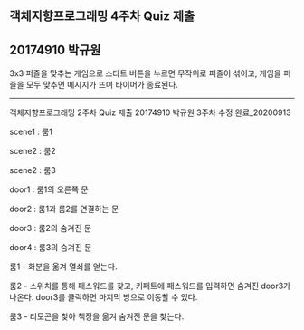 객체지향프로그래밍 4주차 Quiz 제출
-
20174910 박규원
-
3x3 퍼즐을 맞추는 게임으로
스타트 버튼을 누르면 무작위로 퍼즐이 섞이고, 
게임을 퍼즐을 모두 맞추면 메시지가 뜨며 타이머가 종료된다.







---------------------------------------------------------








객체지향프로그래밍 2주차 Quiz 제출 
20174910 박규원
3주차 수정 완료_20200913



scene1 : 룸1

scene2 : 룸2

scene2 : 룸3

door1 : 룸1의 오른쪽 문

door2 : 룸1과 룸2를 연결하는 문

door3 : 룸2의 숨겨진 문

door4 : 룸3의 숨겨진 문



룸1 - 화분을 옮겨 열쇠를 얻는다.

룸2 - 스위치를 통해 패스워드를 찾고, 키패트에 패스워드를 입력하면 숨겨진 door3가 나온다. door3를 클릭하면 마지막 방으로 이동할 수 있다.

룸3 - 리모콘을 찾아 책장을 옮겨 숨겨진 문을 찾는다.
